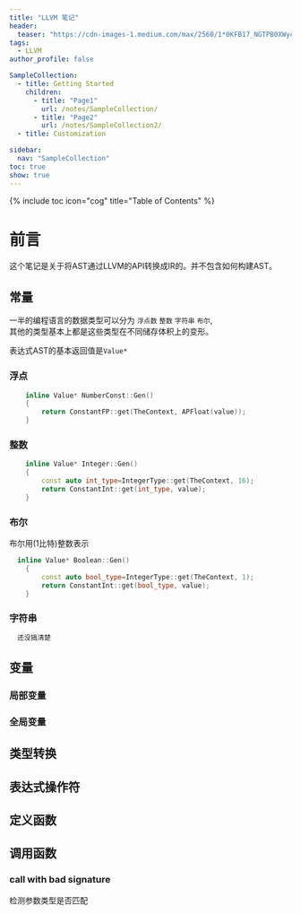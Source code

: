 ```yaml
---
title: "LLVM 笔记"
header:
  teaser: "https://cdn-images-1.medium.com/max/2560/1*0KFB17_NGTPB0XWyc4BSgQ.jpeg"
tags:
  - LLVM
author_profile: false

SampleCollection:
  - title: Getting Started
    children:
      - title: "Page1"
        url: /notes/SampleCollection/
      - title: "Page2"
        url: /notes/SampleCollection2/
  - title: Customization

sidebar:
  nav: "SampleCollection"
toc: true
show: true
---
```

{% include toc icon="cog" title="Table of Contents" %}

# 前言
这个笔记是关于将AST通过LLVM的API转换成IR的。并不包含如何构建AST。

## 常量
一半的编程语言的数据类型可以分为 `浮点数` `整数` `字符串` `布尔`,\
其他的类型基本上都是这些类型在不同储存体积上的变形。 

表达式AST的基本返回值是`Value*`
### 浮点

``` cpp
	inline Value* NumberConst::Gen()
	{
		return ConstantFP::get(TheContext, APFloat(value));
	}
```

### 整数

```cpp
    inline Value* Integer::Gen()
	{
		const auto int_type=IntegerType::get(TheContext, 16);
		return ConstantInt::get(int_type, value);
	}
```
### 布尔
布尔用(1比特)整数表示
``` cpp
  inline Value* Boolean::Gen()
	{
		const auto bool_type=IntegerType::get(TheContext, 1);
		return ConstantInt::get(bool_type, value);
	}
```

### 字符串

``` cpp
  还没搞清楚
```




## 变量
### 局部变量

### 全局变量


## 类型转换

## 表达式操作符

## 定义函数

## 调用函数


### call with bad signature
检测参数类型是否匹配